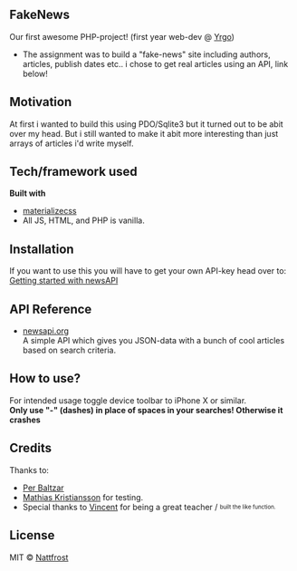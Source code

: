 ## FakeNews
Our first awesome PHP-project! (first year web-dev @ [Yrgo](https://yrgo.se/utbildningar/media-och-kommunikation/webbutvecklare/))
 - The assignment was to build a "fake-news" site including authors, articles, publish dates etc.. i chose to get real articles using an API, link below!

## Motivation
At first i wanted to build this using PDO/Sqlite3 but it turned out to be abit over my head. But i still wanted to make it abit more interesting than just arrays of articles i'd write myself.


## Tech/framework used
<b>Built with</b>
- [materializecss](https://materializecss.com/)
- All JS, HTML, and PHP is vanilla.

## Installation
If you want to use this you will have to get your own API-key head over to:
[Getting started with newsAPI](https://newsapi.org/docs/get-started)

## API Reference
- [newsapi.org](https://newsapi.org/)    
	A simple API which gives you JSON-data with a bunch of cool articles based on search criteria.

## How to use?
For intended usage toggle device toolbar to iPhone X or similar.    
**Only use "-" (dashes) in place of spaces in your searches!
Otherwise it crashes**
## Credits
Thanks to:
- [Per Baltzar](https://github.com/perbaltzar)
- [Mathias Kristiansson](https://github.com/mrmakr)
for testing.
- Special thanks to [Vincent](https://github.com/vinkla) for being a great teacher / <sub><sup>built the like function.</sup></sub>

## License
MIT © [Nattfrost](https://github.com/Nattfrost)
